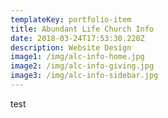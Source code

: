 ```yaml
---
templateKey: portfolio-item
title: Abundant Life Church Info
date: 2018-03-24T17:53:30.220Z
description: Website Design
image1: /img/alc-info-home.jpg
image2: /img/alc-info-giving.jpg
image3: /img/alc-info-sidebar.jpg
---
```

test
